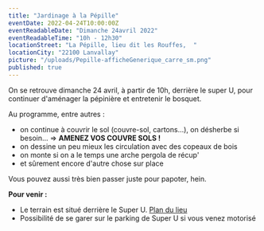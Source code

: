 ```yaml
---
title: "Jardinage à la Pépille"
eventDate: 2022-04-24T10:00:00Z
eventReadableDate: "Dimanche 24avril 2022"
eventReadableTime: "10h - 12h30"
locationStreet: "La Pépille, lieu dit les Rouffes,  "
locationCity: "22100 Lanvallay"
picture: "/uploads/Pepille-afficheGenerique_carre_sm.png"
published: true
---
```


On se retrouve dimanche 24 avril, à partir de 10h, derrière le super U, pour continuer d'aménager la pépinière et entretenir le bosquet.

Au programme, entre autres :

- on continue à couvrir le sol (couvre-sol, cartons...), on désherbe si besoin... => **AMENEZ VOS COUVRE SOLS !**
- on dessine un peu mieux les circulation avec des copeaux de bois
- on monte si on a le temps une arche pergola de récup'
- et sûrement encore d'autre chose sur place

Vous pouvez aussi très bien passer juste pour papoter, hein.

**Pour venir :**
- Le terrain est situé derrière le Super U. [Plan du lieu](https://www.openstreetmap.org/#map=17/48.44885/-2.01522&layers=N)
- Possibilité de se garer sur le parking de Super U si vous venez motorisé
<!--more-->

